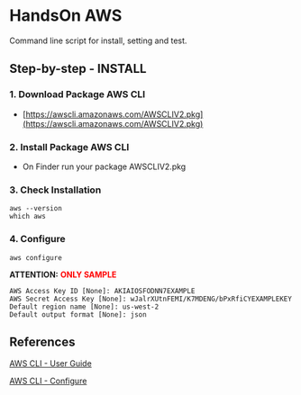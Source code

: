 # HandsOn AWS

Command line script for install, setting and test.


## Step-by-step - INSTALL

### 1. Download Package AWS CLI


- [https://awscli.amazonaws.com/AWSCLIV2.pkg](https://awscli.amazonaws.com/AWSCLIV2.pkg)


### 2. Install Package AWS CLI

- On Finder run your package AWSCLIV2.pkg

### 3. Check Installation

```
aws --version
which aws
```

### 4. Configure


```
aws configure

```

**ATTENTION:** <b style="color:red;">ONLY SAMPLE</b>

```
AWS Access Key ID [None]: AKIAIOSFODNN7EXAMPLE
AWS Secret Access Key [None]: wJalrXUtnFEMI/K7MDENG/bPxRfiCYEXAMPLEKEY
Default region name [None]: us-west-2
Default output format [None]: json
```

## References


[AWS CLI - User Guide](https://docs.aws.amazon.com/pt_br/cli/latest/userguide/cli-chap-welcome.html)

[AWS CLI - Configure](https://docs.aws.amazon.com/pt_br/cli/latest/userguide/cli-configure-quickstart.html)